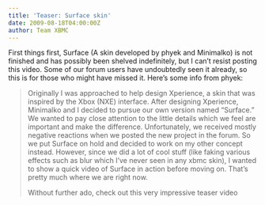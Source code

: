 ```yaml
---
title: 'Teaser: Surface skin'
date: 2009-08-18T04:00:00Z
author: Team XBMC
---
```

First things first, Surface (A skin developed by phyek and Minimalko) is not finished and has possibly been shelved indefinitely, but I can’t resist posting this video. Some of our forum users have undoubtedly seen it already, so this is for those who might have missed it. Here’s some info from phyek:

 
> Originally I was approached to help design Xperience, a skin that was inspired by the Xbox (NXE) interface. After designing Xperience, Minimalko and I decided to pursue our own version named “Surface.” We wanted to pay close attention to the little details which we feel are important and make the difference. Unfortunately, we received mostly negative reactions when we posted the new project in the forum. So we put Surface on hold and decided to work on my other concept instead. However, since we did a lot of cool stuff (like faking various effects such as blur which I’ve never seen in any xbmc skin), I wanted to show a quick video of Surface in action before moving on. That’s pretty much where we are right now.
> 
>   Without further ado, check out this very impressive teaser video

  

 